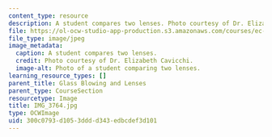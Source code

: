 ```yaml
---
content_type: resource
description: A student compares two lenses. Photo courtesy of Dr. Elizabeth Cavicchi.
file: https://ol-ocw-studio-app-production.s3.amazonaws.com/courses/ec-050-recreate-experiments-from-history-inform-the-future-from-the-past-galileo-january-iap-2010/300c0793d1053dddd343edbcdef3d101_IMG_3764.jpg
file_type: image/jpeg
image_metadata:
  caption: A student compares two lenses.
  credit: Photo courtesy of Dr. Elizabeth Cavicchi.
  image-alt: Photo of a student comparing two lenses.
learning_resource_types: []
parent_title: Glass Blowing and Lenses
parent_type: CourseSection
resourcetype: Image
title: IMG_3764.jpg
type: OCWImage
uid: 300c0793-d105-3ddd-d343-edbcdef3d101
---
```

